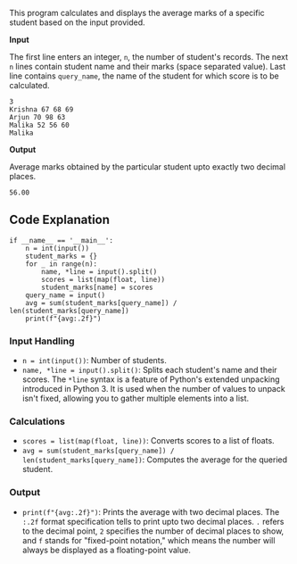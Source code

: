 This program calculates and displays the average marks of a specific student based on the input provided.

**Input**

The first line enters an integer, `n`, the number of student's records.
The next `n` lines contain student name and their marks (space separated value).
Last line contains `query_name`, the name of the student for which score is to be calculated.
```
3
Krishna 67 68 69
Arjun 70 98 63
Malika 52 56 60
Malika
```

**Output**

Average marks obtained by the particular student upto exactly two decimal places.
```
56.00
```

## Code Explanation
```
if __name__ == '__main__':
    n = int(input())
    student_marks = {}
    for _ in range(n):
        name, *line = input().split()
        scores = list(map(float, line))
        student_marks[name] = scores
    query_name = input()
    avg = sum(student_marks[query_name]) / len(student_marks[query_name])
    print(f"{avg:.2f}")
```

### Input Handling
- `n = int(input())`: Number of students.
- `name, *line = input().split()`: Splits each student's name and their scores.
  The `*line` syntax is a feature of Python's extended unpacking introduced in Python 3.
  It is used when the number of values to unpack isn't fixed, allowing you to gather multiple elements into a list.
### Calculations
- `scores = list(map(float, line))`: Converts scores to a list of floats.
- `avg = sum(student_marks[query_name]) / len(student_marks[query_name])`: Computes the average for the queried student.
### Output
- `print(f"{avg:.2f}")`: Prints the average with two decimal places.
  The `:.2f` format specification tells to print upto two decimal places.
  `.` refers to the decimal point, `2` specifies the number of decimal places to show, and `f` stands for "fixed-point notation," which means the number will always be displayed as a floating-point value.
